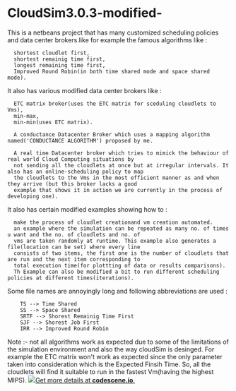 CloudSim3.0.3-modified-
=======================

This is a netbeans project that has many customized scheduling policies and data center brokers.like for example the famous algorithms like  :

      shortest cloudlet first, 
      shortest remainig time first,
      longest remaining time first,
      Improved Round Robin(in both time shared mode and space shared mode).


It also has various modified data center brokers like :

      ETC matrix broker(uses the ETC matrix for sceduling cloudlets to Vms), 
      min-max, 
      min-min(uses ETC matrix). 
      
      A conductance Datacenter Broker which uses a mapping algorithm named('CONDUCTANCE ALGORITHM') proposed by me.

      A real time Datacenter broker which tries to mimick the behaviour of real world Cloud Computing situations by  
      not sending all the cloudlets at once but at irregular intervals. It also has an online-scheduling policy to map 
      the cloudlets to the Vms in the most efficient manner as and when they arrive (but this broker lacks a good      
      example that shows it in action we are currently in the process of developing one).


It also has certain modified examples showing how to :

      make the process of cloudlet creationand vm creation automated. 
      an example where the simulation can be repeated as many no. of times u want and the no. of cloudlets and no. of  
      vms are taken randomly at runtime. This example also generates a file(location can be set) where every line 
      consists of two items, the first one is the number of cloudlets that are run and the next item corresponding to
      total execution time(for plottting of data or results comparisons).
      Th Example can also be modified a bit to run different scheduling policies at different times(iterations).

Some file names are annoyingly long and following abbreviations are used :
      
        TS --> Time Shared
        SS --> Space Shared
        SRTF --> Shorest Remainig Time First
        SJF --> Shorest Job First
        IRR --> Improved Round Robin
        
Note :- not all algorithms work as expected due to some of the limitations of the simulation environment and also the way cloudSim is desinged. For example the ETC matrix won't work as expected since the only parameter taken into consideration which is the Expected Finsih Time. So, all the cloudlets will find it suitable to run in the fastest Vm(having the highest MIPS).
<a href="https://codescene.io/projects/1474/jobs/latest-successful/results"><img src="https://codescene.io/projects/1474/status.svg" />Get more details at <strong>codescene.io</strong>.</a>

